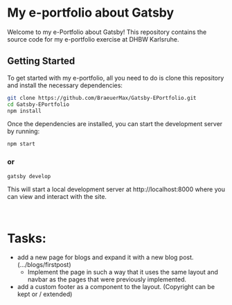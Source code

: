 # My e-portfolio about Gatsby

Welcome to my e-Portfolio about Gatsby! This repository contains the source code for my e-portfolio exercise at DHBW Karlsruhe.

## Getting Started

To get started with my e-portfolio, all you need to do is clone this repository and install the necessary dependencies:

```sh
git clone https://github.com/BraeuerMax/Gatsby-EPortfolio.git
cd Gatsby-EPortfolio
npm install
```

Once the dependencies are installed, you can start the development server by running:

```sh
npm start
```
### or

```sh
gatsby develop
```

This will start a local development server at http://localhost:8000 where you can view and interact with the site.

<br />

# Tasks:
- add a new page for blogs and expand it with a new blog post. (.../blogs/firstpost)
  - Implement the page in such a way that it uses the same layout and navbar as the pages that were previously implemented.
- add a custom footer as a component to the layout. (Copyright can be kept or / extended)